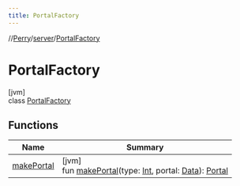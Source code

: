 ```yaml
---
title: PortalFactory
---
```

//[Perry](../../../index.html)/[server](../index.html)/[PortalFactory](index.html)



# PortalFactory



[jvm]\
class [PortalFactory](index.html)



## Functions


| Name | Summary |
|---|---|
| [makePortal](make-portal.html) | [jvm]<br>fun [makePortal](make-portal.html)(type: [Int](https://kotlinlang.org/api/latest/jvm/stdlib/kotlin/-int/index.html), portal: [Data](../../provider/-data/index.html)): [Portal](../-portal/index.html) |

